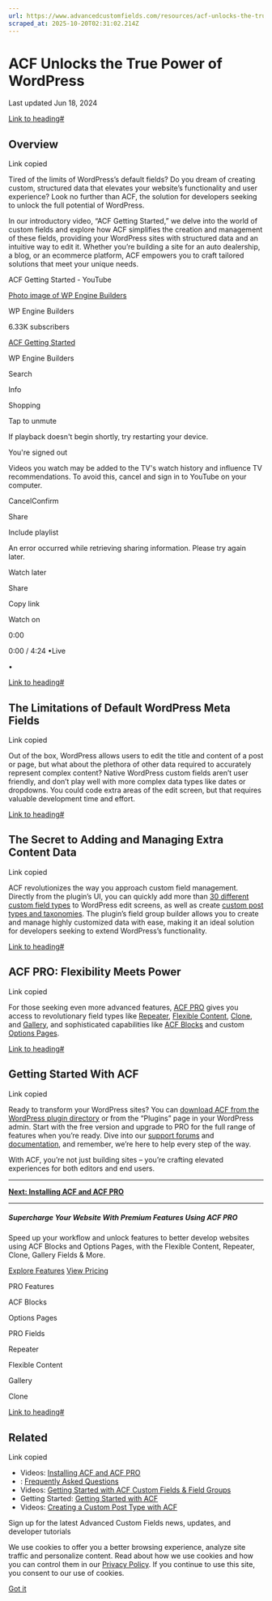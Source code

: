 ```yaml
---
url: https://www.advancedcustomfields.com/resources/acf-unlocks-the-true-power-of-wordpress
scraped_at: 2025-10-20T02:31:02.214Z
---
```


# ACF Unlocks the True Power of WordPress

Last updated Jun 18, 2024

[Link to heading#](https://www.advancedcustomfields.com/resources/acf-unlocks-the-true-power-of-wordpress/#overview)

## Overview

Link copied

Tired of the limits of WordPress’s default fields? Do you dream of creating custom, structured data that elevates your website’s functionality and user experience? Look no further than ACF, the solution for developers seeking to unlock the full potential of WordPress.

In our introductory video, “ACF Getting Started,” we delve into the world of custom fields and explore how ACF simplifies the creation and management of these fields, providing your WordPress sites with structured data and an intuitive way to edit it. Whether you’re building a site for an auto dealership, a blog, or an ecommerce platform, ACF empowers you to craft tailored solutions that meet your unique needs.

ACF Getting Started - YouTube

[Photo image of WP Engine Builders](https://www.youtube.com/channel/UCh1WuL54XFb9ZI6m6goFv1g?embeds_referring_euri=https%3A%2F%2Fwww.advancedcustomfields.com%2F)

WP Engine Builders

6.33K subscribers

[ACF Getting Started](https://www.youtube.com/watch?v=9C6_roqghZQ)

WP Engine Builders

Search

Info

Shopping

Tap to unmute

If playback doesn't begin shortly, try restarting your device.

You're signed out

Videos you watch may be added to the TV's watch history and influence TV recommendations. To avoid this, cancel and sign in to YouTube on your computer.

CancelConfirm

Share

Include playlist

An error occurred while retrieving sharing information. Please try again later.

Watch later

Share

Copy link

Watch on

0:00

0:00 / 4:24
•Live

•

[Link to heading#](https://www.advancedcustomfields.com/resources/acf-unlocks-the-true-power-of-wordpress/#the-limitations-of-default-wordpress-meta-fields)

## The Limitations of Default WordPress Meta Fields

Link copied

Out of the box, WordPress allows users to edit the title and content of a post or page, but what about the plethora of other data required to accurately represent complex content? Native WordPress custom fields aren’t user friendly, and don’t play well with more complex data types like dates or dropdowns. You could code extra areas of the edit screen, but that requires valuable development time and effort.

[Link to heading#](https://www.advancedcustomfields.com/resources/acf-unlocks-the-true-power-of-wordpress/#the-secret-to-adding-and-managing-extra-content-data)

## The Secret to Adding and Managing Extra Content Data

Link copied

ACF revolutionizes the way you approach custom field management. Directly from the plugin’s UI, you can quickly add more than [30 different custom field types](https://www.advancedcustomfields.com/resources/#field-types) to WordPress edit screens, as well as create [custom post types and taxonomies](https://www.advancedcustomfields.com/resources/post-types-and-taxonomies/). The plugin’s field group builder allows you to create and manage highly customized data with ease, making it an ideal solution for developers seeking to extend WordPress’s functionality.

[Link to heading#](https://www.advancedcustomfields.com/resources/acf-unlocks-the-true-power-of-wordpress/#acf-pro-flexibility-meets-power)

## ACF PRO: Flexibility Meets Power

Link copied

For those seeking even more advanced features, [ACF PRO](https://www.advancedcustomfields.com/pro/) gives you access to revolutionary field types like [Repeater](https://www.advancedcustomfields.com/resources/repeater/), [Flexible Content](https://www.advancedcustomfields.com/resources/flexible-content/), [Clone](https://www.advancedcustomfields.com/resources/clone/), and [Gallery](https://www.advancedcustomfields.com/resources/gallery/), and sophisticated capabilities like [ACF Blocks](https://www.advancedcustomfields.com/resources/blocks/) and custom [Options Pages](https://www.advancedcustomfields.com/resources/options-page/).

[Link to heading#](https://www.advancedcustomfields.com/resources/acf-unlocks-the-true-power-of-wordpress/#getting-started-with-acf)

## Getting Started With ACF

Link copied

Ready to transform your WordPress sites? You can [download ACF from the WordPress plugin directory](https://www.advancedcustomfields.com/resources/acf-unlocks-the-true-power-of-wordpress/) or from the “Plugins” page in your WordPress admin. Start with the free version and upgrade to PRO for the full range of features when you’re ready. Dive into our [support forums](https://support.advancedcustomfields.com/) and [documentation](https://www.advancedcustomfields.com/resources/), and remember, we’re here to help every step of the way.

With ACF, you’re not just building sites – you’re crafting elevated experiences for both editors and end users.

* * *

**[Next: Installing ACF and ACF PRO](https://www.advancedcustomfields.com/resources/installing-acf-and-acf-pro/)**

* * *

##### Supercharge Your Website With Premium Features Using ACF PRO

Speed up your workflow and unlock features to better develop websites using ACF Blocks and Options Pages, with the Flexible Content, Repeater,
Clone, Gallery Fields & More.


[Explore Features](https://www.advancedcustomfields.com/pro/) [View Pricing](https://www.advancedcustomfields.com/pro/#pricing-table/)

PRO Features

ACF Blocks

Options Pages

PRO Fields

Repeater

Flexible Content

Gallery

Clone

[Link to heading#](https://www.advancedcustomfields.com/resources/acf-unlocks-the-true-power-of-wordpress/#related)

## Related

Link copied

- Videos: [Installing ACF and ACF PRO](https://www.advancedcustomfields.com/resources/installing-acf-and-acf-pro/)
- : [Frequently Asked Questions](https://www.advancedcustomfields.com/resources/frequently-asked-questions/)
- Videos: [Getting Started with ACF Custom Fields & Field Groups](https://www.advancedcustomfields.com/resources/getting-started-with-acf-custom-fields-field-groups/)
- Getting Started: [Getting Started with ACF](https://www.advancedcustomfields.com/resources/getting-started-with-acf/)
- Videos: [Creating a Custom Post Type with ACF](https://www.advancedcustomfields.com/resources/creating-a-custom-post-type-with-acf/)

Sign up for the latest Advanced Custom Fields news, updates, and developer tutorials

We use cookies to offer you a better browsing experience, analyze site traffic and personalize content. Read about how we use cookies and how you can control them in our [Privacy Policy](https://wpengine.com/legal/privacy/). If you continue to use this site, you consent to our use of cookies.

[Got it](https://www.advancedcustomfields.com/resources/acf-unlocks-the-true-power-of-wordpress/#)